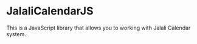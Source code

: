 # JalaliCalendarJS
This is a JavaScript library that allows you to working with Jalali Calendar system.
